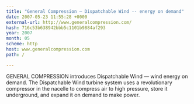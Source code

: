 ```yaml
---
title: "General Compression – Dispatchable Wind -- energy on demand"
date: 2007-05-23 11:55:28 +0000
external-url: http://www.generalcompression.com/
hash: 716c53b638942bbb5c1101b9884af293
year: 2007
month: 05
scheme: http
host: www.generalcompression.com
path: /

---
```


GENERAL COMPRESSION introduces Dispatchable Wind — wind energy on demand. The Dispatchable Wind turbine system uses a revolutionary compressor in the nacelle to compress air to high pressure, store it underground, and expand it on demand to make power.
